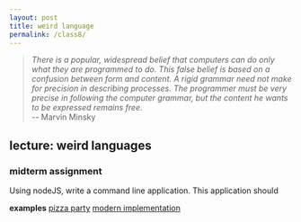 ```yaml
---  
layout: post  
title: weird language  
permalink: /class8/  
---  
```



>*There is a popular, widespread belief that computers can do only what they are programmed to do. This false belief is based on a confusion between form and content. A rigid grammar need not make for precision in describing processes. The programmer must be very precise in following the computer grammar, but the content he wants to be expressed remains free.*  
>-- Marvin Minsky  

## lecture: weird languages





### midterm assignment

Using nodeJS, write a command line application. This application should 



**examples**
[pizza party](http://www.coryarcangel.com/things-i-made/2004-009-pizza-party) [modern implementation](https://github.com/brianmxwll/SiriProxy-PizzaParty)
